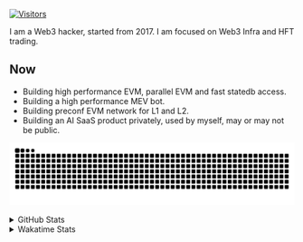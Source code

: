 <!-- markdownlint-disable MD041 MD010 MD033 -->
[![Visitors](https://api.visitorbadge.io/api/daily?path=Akagi201%2FAkagi201&label=Visitors%20Today&countColor=%2337d67a)](https://visitorbadge.io/status?path=Akagi201%2FAkagi201)

I am a Web3 hacker, started from 2017. I am focused on Web3 Infra and HFT trading.

## Now

* Building high performance EVM, parallel EVM and fast statedb access.
* Building a high performance MEV bot.
* Building preconf EVM network for L1 and L2.
* Building an AI SaaS product privately, used by myself, may or may not be public.

[![github contribution grid snake animation](https://raw.githubusercontent.com/Akagi201/Akagi201/output/github-contribution-grid-snake.svg#gh-light-mode-only)](https://github.com/Akagi201)

<details>
<summary>GitHub Stats</summary>
  <a href="https://github.com/Akagi201"><img alt="Profile Detail" src="https://raw.githubusercontent.com/Akagi201/Akagi201/master/profile-summary-card-output/dracula/0-profile-details.svg" /></a>
  <a href="https://github.com/Akagi201"><img alt="Github Stats" src="https://raw.githubusercontent.com/Akagi201/Akagi201/master/profile-summary-card-output/dracula/3-stats.svg" /></a>
  <a href="https://github.com/Akagi201"><img alt="Lang By Commits" src="https://raw.githubusercontent.com/Akagi201/Akagi201/master/profile-summary-card-output/dracula/2-most-commit-language.svg" /></a>
</details>

<details>
<summary>Wakatime Stats</summary>
<br>

<!--START_SECTION:waka-->

```txt
From: 28 December 2024 - To: 04 January 2025

Total Time: 24 hrs 6 mins

Other             11 hrs 23 mins  ███████████▓░░░░░░░░░░░░░   47.27 %
Rust              7 hrs 1 min     ███████▒░░░░░░░░░░░░░░░░░   29.13 %
sh                1 hr 20 mins    █▒░░░░░░░░░░░░░░░░░░░░░░░   05.54 %
TypeScript        43 mins         ▓░░░░░░░░░░░░░░░░░░░░░░░░   02.99 %
Markdown          39 mins         ▓░░░░░░░░░░░░░░░░░░░░░░░░   02.73 %
TOML              39 mins         ▓░░░░░░░░░░░░░░░░░░░░░░░░   02.70 %
JSON              33 mins         ▓░░░░░░░░░░░░░░░░░░░░░░░░   02.32 %
Python            21 mins         ▒░░░░░░░░░░░░░░░░░░░░░░░░   01.52 %
HTML              21 mins         ▒░░░░░░░░░░░░░░░░░░░░░░░░   01.45 %
Zig               19 mins         ▒░░░░░░░░░░░░░░░░░░░░░░░░   01.32 %
```

<!--END_SECTION:waka-->

</details>
